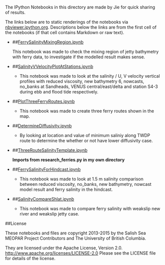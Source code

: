 The IPython Notebooks in this directory are made by Jie for
quick sharing of results.

The links below are to static renderings of the notebooks via
[nbviewer.ipython.org](http://nbviewer.ipython.org/).
Descriptions below the links are from the first cell of the notebooks
(if that cell contains Markdown or raw text).

* ##[FerrySalinityMixingRegion.ipynb](http://nbviewer.ipython.org/urls/bitbucket.org/salishsea/analysis/raw/tip/jie/salinity_comparison/FerrySalinityMixingRegion.ipynb)  
    
    This notebook was made to check the mixing region of jetty bathymetry with ferry data, to investigate if the modelled result makes sense.  

* ##[SalinityVVelocityPlotAtStations.ipynb](http://nbviewer.ipython.org/urls/bitbucket.org/salishsea/analysis/raw/tip/jie/salinity_comparison/SalinityVVelocityPlotAtStations.ipynb)  
    
    * This notebook was made to look at the salinity / U, V velocity vertical profiles with reduced viscosity, new bathymetry 6, nowcasts, no_banks at Sandheads, VENUS central/east/delta and station S4-3 during ebb and flood tide respectively.  

* ##[PlotThreeFerryRoutes.ipynb](http://nbviewer.ipython.org/urls/bitbucket.org/salishsea/analysis/raw/tip/jie/salinity_comparison/PlotThreeFerryRoutes.ipynb)  
    
    * This notebook was made to create three ferry routes shown in the map.   

* ##[DetermineDiffusivity.ipynb](http://nbviewer.ipython.org/urls/bitbucket.org/salishsea/analysis/raw/tip/jie/salinity_comparison/DetermineDiffusivity.ipynb)  
    
    * By looking at location and value of minimum saliniy along TWDP route to determine the whether or not have lower diffusivity case.  

* ##[ThreeRouteSalinityTemplate.ipynb](http://nbviewer.ipython.org/urls/bitbucket.org/salishsea/analysis/raw/tip/jie/salinity_comparison/ThreeRouteSalinityTemplate.ipynb)  
    
    **Imports from research_ferries.py in my own directory**  

* ##[FerrySalinityForHindcast.ipynb](http://nbviewer.ipython.org/urls/bitbucket.org/salishsea/analysis/raw/tip/jie/salinity_comparison/FerrySalinityForHindcast.ipynb)  
    
    * This notebook was made to look at 1.5 m salinity comparison between reduced viscosity, no_banks, new bathymetry, nowcast model result and ferry salinity in the hindcast.  

* ##[SalinityCompareShlat.ipynb](http://nbviewer.ipython.org/urls/bitbucket.org/salishsea/analysis/raw/tip/jie/salinity_comparison/SalinityCompareShlat.ipynb)  
    
    * This notebook was made to compare ferry salinity with weakslip new river and weakslip jetty case.  


##License

These notebooks and files are copyright 2013-2015
by the Salish Sea MEOPAR Project Contributors
and The University of British Columbia.

They are licensed under the Apache License, Version 2.0.
http://www.apache.org/licenses/LICENSE-2.0
Please see the LICENSE file for details of the license.
